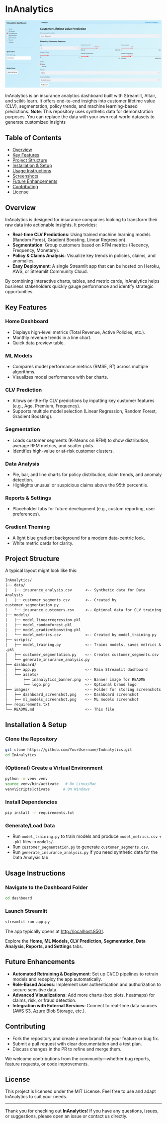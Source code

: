 # InAnalytics

![Dashboard Screenshot](Images/Dashboard.PNG)


InAnalytics is an insurance analytics dashboard built with Streamlit, Altair, and scikit-learn. It offers end-to-end insights into customer lifetime value (CLV), segmentation, policy trends, and machine learning-based predictions. 
**Note**: This repository uses synthetic data for demonstration purposes. You can replace the data with your own real-world datasets to generate customized insights

## Table of Contents
- [Overview](#overview)
- [Key Features](#key-features)
- [Project Structure](#project-structure)
- [Installation & Setup](#installation--setup)
- [Usage Instructions](#usage-instructions)
- [Screenshots](#screenshots)
- [Future Enhancements](#future-enhancements)
- [Contributing](#contributing)
- [License](#license)

## Overview
InAnalytics is designed for insurance companies looking to transform their raw data into actionable insights. It provides:

- **Real-time CLV Predictions**: Using trained machine learning models (Random Forest, Gradient Boosting, Linear Regression).
- **Segmentation**: Group customers based on RFM metrics (Recency, Frequency, Monetary).
- **Policy & Claims Analysis**: Visualize key trends in policies, claims, and anomalies.
- **Easy Deployment**: A single Streamlit app that can be hosted on Heroku, AWS, or Streamlit Community Cloud.

By combining interactive charts, tables, and metric cards, InAnalytics helps business stakeholders quickly gauge performance and identify strategic opportunities.

## Key Features
### **Home Dashboard**
- Displays high-level metrics (Total Revenue, Active Policies, etc.).
- Monthly revenue trends in a line chart.
- Quick data preview table.

### **ML Models**
- Compares model performance metrics (RMSE, R²) across multiple algorithms.
- Visualizes model performance with bar charts.

### **CLV Prediction**
- Allows on-the-fly CLV predictions by inputting key customer features (e.g., Age, Premium, Frequency).
- Supports multiple model selection (Linear Regression, Random Forest, Gradient Boosting).

### **Segmentation**
- Loads customer segments (K-Means on RFM) to show distribution, average RFM metrics, and scatter plots.
- Identifies high-value or at-risk customer clusters.

### **Data Analysis**
- Pie, bar, and line charts for policy distribution, claim trends, and anomaly detection.
- Highlights unusual or suspicious claims above the 95th percentile.

### **Reports & Settings**
- Placeholder tabs for future development (e.g., custom reporting, user preferences).

### **Gradient Theming**
- A light blue gradient background for a modern data-centric look.
- White metric cards for clarity.

## Project Structure
A typical layout might look like this:
```
InAnalytics/
├── data/
│   ├── insurance_analysis.csv      <-- Synthetic data for Data Analysis
│   ├── customer_segments.csv       <-- Created by customer_segmentation.py
│   └── insurance_customers.csv     <-- Optional data for CLV training
├── models/
│   ├── model_linearregression.pkl
│   ├── model_randomforest.pkl
│   ├── model_gradientboosting.pkl
│   └── model_metrics.csv           <-- Created by model_training.py
├── scripts/
│   ├── model_training.py           <-- Trains models, saves metrics & .pkl
│   ├── customer_segmentation.py    <-- Creates customer_segments.csv
│   └── generate_insurance_analysis.py
├── dashboard/
│   ├── app.py                      <-- Main Streamlit dashboard
│   └── assets/
│       ├── inanalytics_banner.png  <-- Banner image for README
│       └── logo.png                <-- Optional brand logo
├── images/                         <-- Folder for storing screenshots
│   ├── dashboard_screenshot.png    <-- Dashboard screenshot
│   ├── ml_models_screenshot.png    <-- ML models screenshot
├── requirements.txt
└── README.md                       <-- This file
```

## Installation & Setup
### **Clone the Repository**
```bash
git clone https://github.com/YourUsername/InAnalytics.git
cd InAnalytics
```
### **(Optional) Create a Virtual Environment**
```bash
python -m venv venv
source venv/bin/activate   # On Linux/Mac
venv\Scriptsctivate      # On Windows
```
### **Install Dependencies**
```bash
pip install -r requirements.txt
```
### **Generate/Load Data**
- Run `model_training.py` to train models and produce `model_metrics.csv` + `.pkl` files in `models/`.
- Run `customer_segmentation.py` to generate `customer_segments.csv`.
- Run `generate_insurance_analysis.py` if you need synthetic data for the Data Analysis tab.

## Usage Instructions
### **Navigate to the Dashboard Folder**
```bash
cd dashboard
```
### **Launch Streamlit**
```bash
streamlit run app.py
```
The app typically opens at [http://localhost:8501](http://localhost:8501).

Explore the **Home, ML Models, CLV Prediction, Segmentation, Data Analysis, Reports, and Settings** tabs.

## Future Enhancements
- **Automated Retraining & Deployment**: Set up CI/CD pipelines to retrain models and redeploy the app automatically.
- **Role-Based Access**: Implement user authentication and authorization to secure sensitive data.
- **Advanced Visualizations**: Add more charts (box plots, heatmaps) for claims, risk, or fraud detection.
- **Integration with External Services**: Connect to real-time data sources (AWS S3, Azure Blob Storage, etc.).

## Contributing
- Fork the repository and create a new branch for your feature or bug fix.
- Submit a pull request with clear documentation and a test plan.
- Discuss changes in the PR to refine and merge them.

We welcome contributions from the community—whether bug reports, feature requests, or code improvements.

## License
This project is licensed under the MIT License. Feel free to use and adapt InAnalytics to suit your needs.

---
Thank you for checking out **InAnalytics**! If you have any questions, issues, or suggestions, please open an issue or contact us directly.
